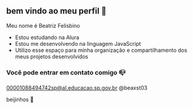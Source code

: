 ## bem vindo ao meu perfil 💞

Meu nome é Beatriz Felisbino

- Estou estudando na Alura
- Estou me desenvolvendo na linguagem JavaScript
- Utilizo esse espaço para minha organização e compartilhamento dos meus projetos desenvolvidos

### Você pode entrar em contato comigo 📪
00001088494742sp@al.educacao.sp.gov.br
@beaxst03

beijinhos 🐝


